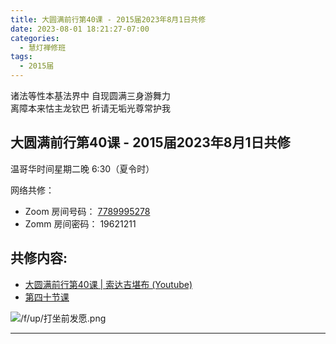 ```yaml
---
title: 大圆满前行第40课 - 2015届2023年8月1日共修
date: 2023-08-01 18:21:27-07:00
categories:
  - 慧灯禅修班
tags:
  - 2015届
---
```

诸法等性本基法界中 自现圆满三身游舞力  
离障本来怙主龙钦巴 祈请无垢光尊常护我

## 大圆满前行第40课 - 2015届2023年8月1日共修

温哥华时间星期二晚 6:30（夏令时） 

网络共修：

- Zoom 房间号码： [7789995278](https://us02web.zoom.us/j/7789995278?pwd=VjZmbWJFY2k2K0E5RVB2cTNIQmhqUT09)
- Zomm 房间密码： 19621211

## 共修内容:

- [大圆满前行第40课 | 索达吉堪布 (Youtube)](https://www.youtube.com/watch?v=_fHIQ8y4TeQ&list=PLAnEIprIVklfWTKX6X1gI9eR_phiB8B4b&index=39)
- [第四十节课](https://www.huidengchanxiu.net/refs/qxgs/qxgs-05lh#第四十节课)

![/f/up/打坐前发愿.png](/f/up/打坐前发愿.png)

---


